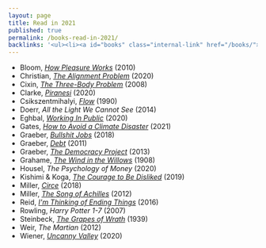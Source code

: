 ```yaml
---
layout: page
title: Read in 2021
published: true
permalink: /books-read-in-2021/
backlinks: '<ul><li><a id="books" class="internal-link" href="/books/">Books</a></li></ul>'
---
```


* Bloom, _<a id="bloom-how-pleasure-works" class="internal-link" href="/bloom-how-pleasure-works/">How Pleasure Works</a>_ (2010) 
* Christian, _<a id="christian-alignment-problem" class="internal-link" href="/christian-alignment-problem/">The Alignment Problem</a>_ (2020) 
* Cixin, _<a id="cixin-three-body-problem" class="internal-link" href="/cixin-three-body-problem/">The Three-Body Problem</a>_ (2008) 
* Clarke, _<a id="clarke-piranesi" class="internal-link" href="/clarke-piranesi/">Piranesi</a>_ (2020) 
* Csikszentmihalyi, _<a id="csikszentmihalyi-flow" class="internal-link" href="/csikszentmihalyi-flow/">Flow</a>_ (1990) 
* Doerr, _All the Light We Cannot See_ (2014) 
* Eghbal, _<a id="eghbal-working-in-public" class="internal-link" href="/eghbal-working-in-public/">Working In Public</a>_ (2020) 
* Gates, _<a id="gates-climate-disaster" class="internal-link" href="/gates-climate-disaster/">How to Avoid a Climate Disaster</a>_ (2021) 
* Graeber, _<a id="graeber-bullshit-jobs" class="internal-link" href="/graeber-bullshit-jobs/">Bullshit Jobs</a>_ (2018) 
* Graeber, _<a id="graeber-debt" class="internal-link" href="/graeber-debt/">Debt</a>_ (2011) 
* Graeber, _<a id="graeber-democracy-project" class="internal-link" href="/graeber-democracy-project/">The Democracy Project</a>_ (2013) 
* Grahame, _<a id="grahame-wind-in-the-willows" class="internal-link" href="/grahame-wind-in-the-willows/">The Wind in the Willows</a>_ (1908) 
* Housel, _The Psychology of Money_ (2020) 
* Kishimi & Koga, _<a id="kishimi-koga-courage" class="internal-link" href="/kishimi-koga-courage/">The Courage to Be Disliked</a>_ (2019) 
* Miller, _<a id="miller-circe" class="internal-link" href="/miller-circe/">Circe</a>_ (2018) 
* Miller, _<a id="miller-song-of-achilles" class="internal-link" href="/miller-song-of-achilles/">The Song of Achilles</a>_ (2012) 
* Reid, _<a id="reid-ending-things" class="internal-link" href="/reid-ending-things/">I'm Thinking of Ending Things</a>_ (2016) 
* Rowling, _Harry Potter 1-7_ (2007) 
* Steinbeck, _<a id="steinbeck-grapes-of-wrath" class="internal-link" href="/steinbeck-grapes-of-wrath/">The Grapes of Wrath</a>_ (1939) 
* Weir, _The Martian_ (2012) 
* Wiener, _<a id="wiener-uncanny-valley" class="internal-link" href="/wiener-uncanny-valley/">Uncanny Valley</a>_ (2020) 
